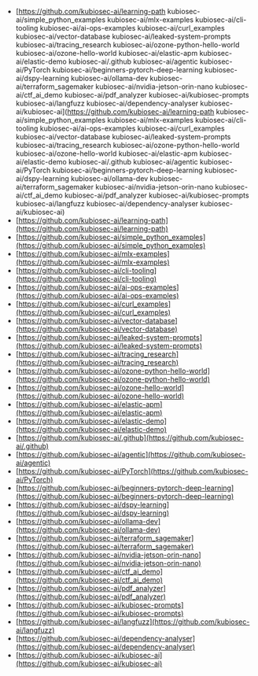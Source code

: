 - [https://github.com/kubiosec-ai/learning-path
kubiosec-ai/simple_python_examples
kubiosec-ai/mlx-examples
kubiosec-ai/cli-tooling
kubiosec-ai/ai-ops-examples
kubiosec-ai/curl_examples
kubiosec-ai/vector-database
kubiosec-ai/leaked-system-prompts
kubiosec-ai/tracing_research
kubiosec-ai/ozone-python-hello-world
kubiosec-ai/ozone-hello-world
kubiosec-ai/elastic-apm
kubiosec-ai/elastic-demo
kubiosec-ai/.github
kubiosec-ai/agentic
kubiosec-ai/PyTorch
kubiosec-ai/beginners-pytorch-deep-learning
kubiosec-ai/dspy-learning
kubiosec-ai/ollama-dev
kubiosec-ai/terraform_sagemaker
kubiosec-ai/nvidia-jetson-orin-nano
kubiosec-ai/ctf_ai_demo
kubiosec-ai/pdf_analyzer
kubiosec-ai/kubiosec-prompts
kubiosec-ai/langfuzz
kubiosec-ai/dependency-analyser
kubiosec-ai/kubiosec-ai](https://github.com/kubiosec-ai/learning-path
kubiosec-ai/simple_python_examples
kubiosec-ai/mlx-examples
kubiosec-ai/cli-tooling
kubiosec-ai/ai-ops-examples
kubiosec-ai/curl_examples
kubiosec-ai/vector-database
kubiosec-ai/leaked-system-prompts
kubiosec-ai/tracing_research
kubiosec-ai/ozone-python-hello-world
kubiosec-ai/ozone-hello-world
kubiosec-ai/elastic-apm
kubiosec-ai/elastic-demo
kubiosec-ai/.github
kubiosec-ai/agentic
kubiosec-ai/PyTorch
kubiosec-ai/beginners-pytorch-deep-learning
kubiosec-ai/dspy-learning
kubiosec-ai/ollama-dev
kubiosec-ai/terraform_sagemaker
kubiosec-ai/nvidia-jetson-orin-nano
kubiosec-ai/ctf_ai_demo
kubiosec-ai/pdf_analyzer
kubiosec-ai/kubiosec-prompts
kubiosec-ai/langfuzz
kubiosec-ai/dependency-analyser
kubiosec-ai/kubiosec-ai)
- [https://github.com/kubiosec-ai/learning-path](https://github.com/kubiosec-ai/learning-path)
- [https://github.com/kubiosec-ai/simple_python_examples](https://github.com/kubiosec-ai/simple_python_examples)
- [https://github.com/kubiosec-ai/mlx-examples](https://github.com/kubiosec-ai/mlx-examples)
- [https://github.com/kubiosec-ai/cli-tooling](https://github.com/kubiosec-ai/cli-tooling)
- [https://github.com/kubiosec-ai/ai-ops-examples](https://github.com/kubiosec-ai/ai-ops-examples)
- [https://github.com/kubiosec-ai/curl_examples](https://github.com/kubiosec-ai/curl_examples)
- [https://github.com/kubiosec-ai/vector-database](https://github.com/kubiosec-ai/vector-database)
- [https://github.com/kubiosec-ai/leaked-system-prompts](https://github.com/kubiosec-ai/leaked-system-prompts)
- [https://github.com/kubiosec-ai/tracing_research](https://github.com/kubiosec-ai/tracing_research)
- [https://github.com/kubiosec-ai/ozone-python-hello-world](https://github.com/kubiosec-ai/ozone-python-hello-world)
- [https://github.com/kubiosec-ai/ozone-hello-world](https://github.com/kubiosec-ai/ozone-hello-world)
- [https://github.com/kubiosec-ai/elastic-apm](https://github.com/kubiosec-ai/elastic-apm)
- [https://github.com/kubiosec-ai/elastic-demo](https://github.com/kubiosec-ai/elastic-demo)
- [https://github.com/kubiosec-ai/.github](https://github.com/kubiosec-ai/.github)
- [https://github.com/kubiosec-ai/agentic](https://github.com/kubiosec-ai/agentic)
- [https://github.com/kubiosec-ai/PyTorch](https://github.com/kubiosec-ai/PyTorch)
- [https://github.com/kubiosec-ai/beginners-pytorch-deep-learning](https://github.com/kubiosec-ai/beginners-pytorch-deep-learning)
- [https://github.com/kubiosec-ai/dspy-learning](https://github.com/kubiosec-ai/dspy-learning)
- [https://github.com/kubiosec-ai/ollama-dev](https://github.com/kubiosec-ai/ollama-dev)
- [https://github.com/kubiosec-ai/terraform_sagemaker](https://github.com/kubiosec-ai/terraform_sagemaker)
- [https://github.com/kubiosec-ai/nvidia-jetson-orin-nano](https://github.com/kubiosec-ai/nvidia-jetson-orin-nano)
- [https://github.com/kubiosec-ai/ctf_ai_demo](https://github.com/kubiosec-ai/ctf_ai_demo)
- [https://github.com/kubiosec-ai/pdf_analyzer](https://github.com/kubiosec-ai/pdf_analyzer)
- [https://github.com/kubiosec-ai/kubiosec-prompts](https://github.com/kubiosec-ai/kubiosec-prompts)
- [https://github.com/kubiosec-ai/langfuzz](https://github.com/kubiosec-ai/langfuzz)
- [https://github.com/kubiosec-ai/dependency-analyser](https://github.com/kubiosec-ai/dependency-analyser)
- [https://github.com/kubiosec-ai/kubiosec-ai](https://github.com/kubiosec-ai/kubiosec-ai)
